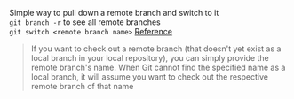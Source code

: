 Simple way to pull down a remote branch and switch to it  
`git branch -r` to see all remote branches  
`git switch <remote branch name>`
[Reference](https://www.git-tower.com/learn/git/commands/git-switch)
> If you want to check out a remote branch (that doesn't yet exist as a local branch in your local repository), you can simply provide the remote branch's name. When Git cannot find the specified name as a local branch, it will assume you want to check out the respective remote branch of that name
